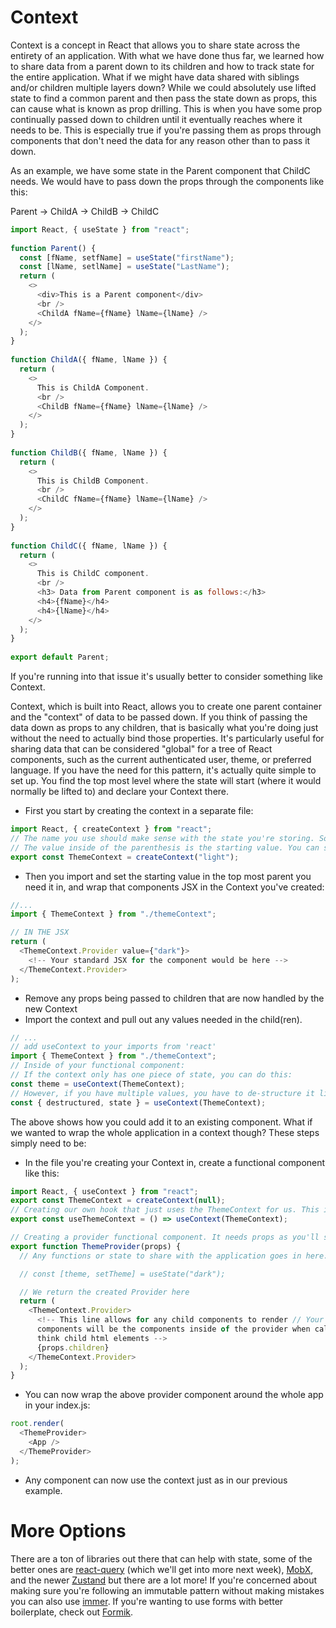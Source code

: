 # Context

Context is a concept in React that allows you to share state across the entirety of an application. With what we have done thus far, we learned how to share data from a parent down to its children and how to track state for the entire application. What if we might have data shared with siblings and/or children multiple layers down? While we could absolutely use lifted state to find a common parent and then pass the state down as props, this can cause what is known as prop drilling. This is when you have some prop continually passed down to children until it eventually reaches where it needs to be. This is especially true if you're passing them as props through components that don't need the data for any reason other than to pass it down.

As an example, we have some state in the Parent component that ChildC needs. We would have to pass down the props through the components like this:

Parent -> ChildA -> ChildB -> ChildC

```javascript
import React, { useState } from "react";
  
function Parent() {
  const [fName, setfName] = useState("firstName");
  const [lName, setlName] = useState("LastName");
  return (
    <>
      <div>This is a Parent component</div>
      <br />
      <ChildA fName={fName} lName={lName} />
    </>
  );
}
  
function ChildA({ fName, lName }) {
  return (
    <>
      This is ChildA Component.
      <br />
      <ChildB fName={fName} lName={lName} />
    </>
  );
}
  
function ChildB({ fName, lName }) {
  return (
    <>
      This is ChildB Component.
      <br />
      <ChildC fName={fName} lName={lName} />
    </>
  );
}
  
function ChildC({ fName, lName }) {
  return (
    <>
      This is ChildC component.
      <br />
      <h3> Data from Parent component is as follows:</h3>
      <h4>{fName}</h4>
      <h4>{lName}</h4>
    </>
  );
}
  
export default Parent;
```

If you're running into that issue it's usually better to consider something like Context.

Context, which is built into React, allows you to create one parent container and the "context" of data to be passed down. If you think of passing the data down as props to any children, that is basically what you're doing just without the need to actually bind those properties. It's particularly useful for sharing data that can be considered "global" for a tree of React components, such as the current authenticated user, theme, or preferred language. If you have the need for this pattern, it's actually quite simple to set up. You find the top most level where the state will start (where it would normally be lifted to) and declare your Context there.

- First you start by creating the context in a separate file:

```javascript
import React, { createContext } from "react";
// The name you use should make sense with the state you're storing. Something like ThemeContext would be perfect if we want to store whether the user's browser theme is light or dark.
// The value inside of the parenthesis is the starting value. You can set it as a default value, null, or an empty string.
export const ThemeContext = createContext("light");
```

- Then you import and set the starting value in the top most parent you need it in, and wrap that components JSX in the Context you've created:

```javascript
//...
import { ThemeContext } from "./themeContext";

// IN THE JSX
return (
  <ThemeContext.Provider value={"dark"}>
    <!-- Your standard JSX for the component would be here -->
  </ThemeContext.Provider>
);
```

- Remove any props being passed to children that are now handled by the new Context
- Import the context and pull out any values needed in the child(ren).

```javascript
// ...
// add useContext to your imports from 'react'
import { ThemeContext } from "./themeContext";
// Inside of your functional component:
// If the context only has one piece of state, you can do this:
const theme = useContext(ThemeContext);
// However, if you have multiple values, you have to de-structure it like this:
const { destructured, state } = useContext(ThemeContext);
```

The above shows how you could add it to an existing component. What if we wanted to wrap the whole application in a context though? These steps simply need to be:

- In the file you're creating your Context in, create a functional component like this:

```javascript
import React, { useContext } from "react";
export const ThemeContext = createContext(null);
// Creating our own hook that just uses the ThemeContext for us. This is not the only way to do it, but it simplifies things later.
export const useThemeContext = () => useContext(ThemeContext);

// Creating a provider functional component. It needs props as you'll see below
export function ThemeProvider(props) {
  // Any functions or state to share with the application goes in here. Could be something like:

  // const [theme, setTheme] = useState("dark");

  // We return the created Provider here
  return (
    <ThemeContext.Provider>
      <!-- This line allows for any child components to render // Your child
      components will be the components inside of the provider when called upon
      think child html elements -->
      {props.children}
    </ThemeContext.Provider>
  );
}
```

- You can now wrap the above provider component around the whole app in your index.js:

```javascript
root.render(
  <ThemeProvider>
    <App />
  </ThemeProvider>
);
```

- Any component can now use the context just as in our previous example.

# More Options

There are a ton of libraries out there that can help with state, some of the better ones are [react-query](https://react-query.tanstack.com/) (which we'll get into more next week), [MobX](https://mobx.js.org/README.html), and the newer [Zustand](https://docs.pmnd.rs/zustand/getting-started/introduction) but there are a lot more! If you're concerned about making sure you're following an immutable pattern without making mistakes you can also use [immer](https://immerjs.github.io/immer/docs/introduction). If you're wanting to use forms with better boilerplate, check out [Formik](https://formik.org/).
